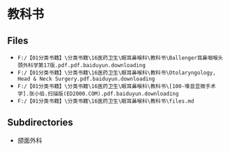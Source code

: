 # 教科书

## Files

- `F:/【01分类书籍】\分类书籍\16医药卫生\眼耳鼻喉科\教科书\Ballenger耳鼻咽喉头颈外科学第17版.pdf.pdf.baiduyun.downloading`
- `F:/【01分类书籍】\分类书籍\16医药卫生\眼耳鼻喉科\教科书\Otolaryngology, Head & Neck Surgery.pdf.baiduyun.downloading`
- `F:/【01分类书籍】\分类书籍\16医药卫生\眼耳鼻喉科\教科书\[100-嗓音显微手术学].张小伯.扫描版(ED2000.COM).pdf.baiduyun.downloading`
- `F:/【01分类书籍】\分类书籍\16医药卫生\眼耳鼻喉科\教科书\files.md`

## Subdirectories

- 颌面外科

